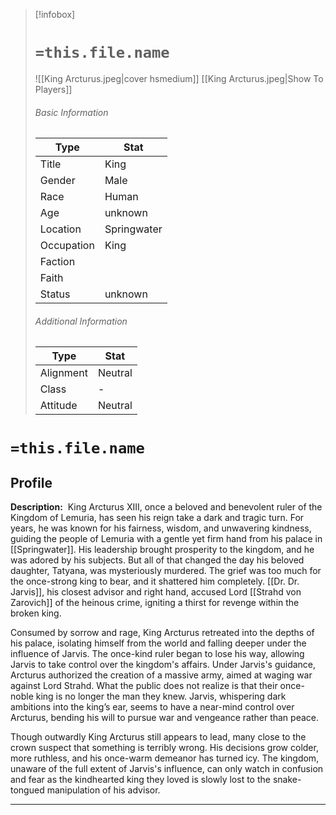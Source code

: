 > [!infobox]
> # `=this.file.name`
> ![[King Arcturus.jpeg|cover hsmedium]]
> [[King Arcturus.jpeg|Show To Players]]
> ###### Basic Information
> Type |  Stat |
> ---|---|
> Title | King |
> Gender | Male |
> Race | Human |
> Age | unknown |
> Location | Springwater |
> Occupation | King |
> Faction |  |
> Faith |  |
> Status | unknown |
> ###### Additional Information
> Type |  Stat |
> ---|---|
> Alignment | Neutral |
> Class | - |
> Attitude | Neutral |

# `=this.file.name`
## Profile

**Description:** 
King Arcturus XIII, once a beloved and benevolent ruler of the Kingdom of Lemuria, has seen his reign take a dark and tragic turn. For years, he was known for his fairness, wisdom, and unwavering kindness, guiding the people of Lemuria with a gentle yet firm hand from his palace in [[Springwater]]. His leadership brought prosperity to the kingdom, and he was adored by his subjects. But all of that changed the day his beloved daughter, Tatyana, was mysteriously murdered. The grief was too much for the once-strong king to bear, and it shattered him completely. [[Dr. Dr. Jarvis]], his closest advisor and right hand, accused Lord [[Strahd von Zarovich]] of the heinous crime, igniting a thirst for revenge within the broken king.

Consumed by sorrow and rage, King Arcturus retreated into the depths of his palace, isolating himself from the world and falling deeper under the influence of Jarvis. The once-kind ruler began to lose his way, allowing Jarvis to take control over the kingdom's affairs. Under Jarvis's guidance, Arcturus authorized the creation of a massive army, aimed at waging war against Lord Strahd. What the public does not realize is that their once-noble king is no longer the man they knew. Jarvis, whispering dark ambitions into the king’s ear, seems to have a near-mind control over Arcturus, bending his will to pursue war and vengeance rather than peace.

Though outwardly King Arcturus still appears to lead, many close to the crown suspect that something is terribly wrong. His decisions grow colder, more ruthless, and his once-warm demeanor has turned icy. The kingdom, unaware of the full extent of Jarvis's influence, can only watch in confusion and fear as the kindhearted king they loved is slowly lost to the snake-tongued manipulation of his advisor.

---